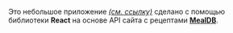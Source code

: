 Это небольшое приложение *[(см. ссылку)](https://timely-sunshine-f3f0f4.netlify.app/)* сделано с помощью библиотеки **React** на основе API сайта с рецептами **[MealDB](https://www.themealdb.com/)**.
